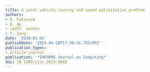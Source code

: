 ```yaml
---
title: A joint vehicle routing and speed optimization problem
authors:
- R. Fukasawa
- Q. He
- \pdfF. Santos
- Y. Song
date: '2018-01-01'
publishDate: '2025-06-18T17:30:34.792199Z'
publication_types:
- article-journal
publication: '*INFORMS Journal on Computing*'
doi: 10.1287/ijoc.2018.0810
---
```

